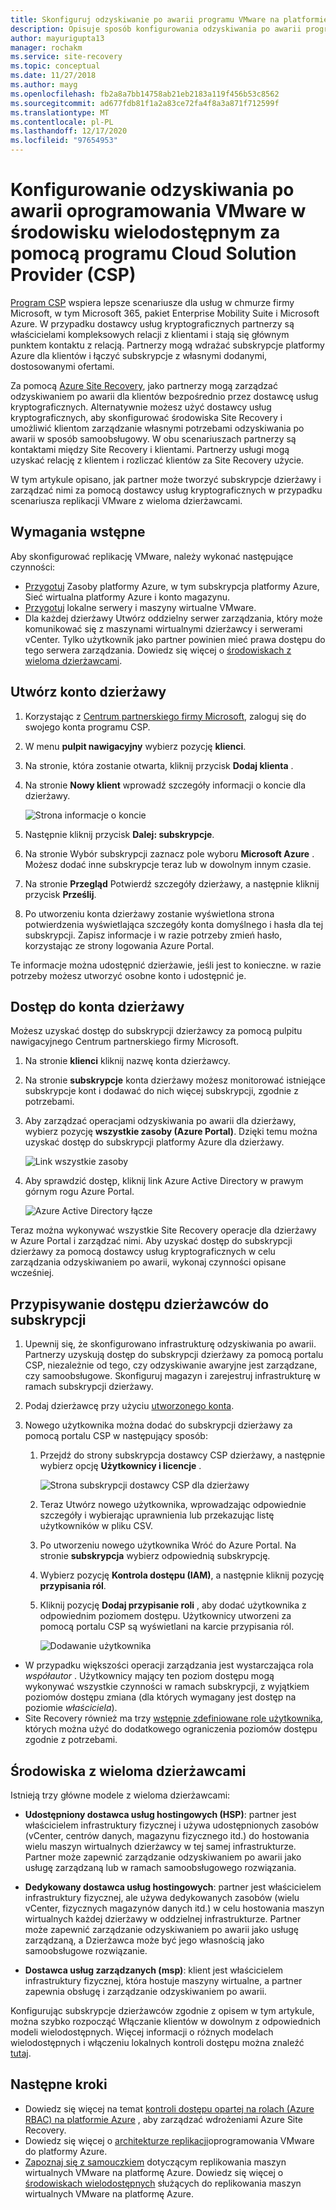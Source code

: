 ```yaml
---
title: Skonfiguruj odzyskiwanie po awarii programu VMware na platformie Azure w środowisku z obsługą wielu dzierżawców przy użyciu Site Recovery i programu Cloud Solution Provider (CSP) | Microsoft Docs
description: Opisuje sposób konfigurowania odzyskiwania po awarii programu VMware w środowisku z wieloma dzierżawcami przy użyciu Azure Site Recovery.
author: mayurigupta13
manager: rochakm
ms.service: site-recovery
ms.topic: conceptual
ms.date: 11/27/2018
ms.author: mayg
ms.openlocfilehash: fb2a8a7bb14758ab21eb2183a119f456b53c8562
ms.sourcegitcommit: ad677fdb81f1a2a83ce72fa4f8a3a871f712599f
ms.translationtype: MT
ms.contentlocale: pl-PL
ms.lasthandoff: 12/17/2020
ms.locfileid: "97654953"
---
```

# <a name="set-up-vmware-disaster-recovery-in-a-multi-tenancy-environment-with-the-cloud-solution-provider-csp-program"></a>Konfigurowanie odzyskiwania po awarii oprogramowania VMware w środowisku wielodostępnym za pomocą programu Cloud Solution Provider (CSP)

[Program CSP](https://partner.microsoft.com/cloud-solution-provider) wspiera lepsze scenariusze dla usług w chmurze firmy Microsoft, w tym Microsoft 365, pakiet Enterprise Mobility Suite i Microsoft Azure. W przypadku dostawcy usług kryptograficznych partnerzy są właścicielami kompleksowych relacji z klientami i stają się głównym punktem kontaktu z relacją. Partnerzy mogą wdrażać subskrypcje platformy Azure dla klientów i łączyć subskrypcje z własnymi dodanymi, dostosowanymi ofertami.

Za pomocą [Azure Site Recovery](site-recovery-overview.md), jako partnerzy mogą zarządzać odzyskiwaniem po awarii dla klientów bezpośrednio przez dostawcę usług kryptograficznych. Alternatywnie możesz użyć dostawcy usług kryptograficznych, aby skonfigurować środowiska Site Recovery i umożliwić klientom zarządzanie własnymi potrzebami odzyskiwania po awarii w sposób samoobsługowy. W obu scenariuszach partnerzy są kontaktami między Site Recovery i klientami. Partnerzy usługi mogą uzyskać relację z klientem i rozliczać klientów za Site Recovery użycie.

W tym artykule opisano, jak partner może tworzyć subskrypcje dzierżawy i zarządzać nimi za pomocą dostawcy usług kryptograficznych w przypadku scenariusza replikacji VMware z wieloma dzierżawcami.

## <a name="prerequisites"></a>Wymagania wstępne

Aby skonfigurować replikację VMware, należy wykonać następujące czynności:

- [Przygotuj](tutorial-prepare-azure.md) Zasoby platformy Azure, w tym subskrypcja platformy Azure, Sieć wirtualna platformy Azure i konto magazynu.
- [Przygotuj](vmware-azure-tutorial-prepare-on-premises.md) lokalne serwery i maszyny wirtualne VMware.
- Dla każdej dzierżawy Utwórz oddzielny serwer zarządzania, który może komunikować się z maszynami wirtualnymi dzierżawcy i serwerami vCenter. Tylko użytkownik jako partner powinien mieć prawa dostępu do tego serwera zarządzania. Dowiedz się więcej o [środowiskach z wieloma dzierżawcami](vmware-azure-multi-tenant-overview.md).

## <a name="create-a-tenant-account"></a>Utwórz konto dzierżawy

1. Korzystając z [Centrum partnerskiego firmy Microsoft](https://partnercenter.microsoft.com/), zaloguj się do swojego konta programu CSP.
2. W menu **pulpit nawigacyjny** wybierz pozycję **klienci**.
3. Na stronie, która zostanie otwarta, kliknij przycisk **Dodaj klienta** .
4. Na stronie **Nowy klient** wprowadź szczegóły informacji o koncie dla dzierżawy.

    ![Strona informacje o koncie](./media/vmware-azure-multi-tenant-csp-disaster-recovery/customer-add-filled.png)

5. Następnie kliknij przycisk **Dalej: subskrypcje**.
6. Na stronie Wybór subskrypcji zaznacz pole wyboru **Microsoft Azure** . Możesz dodać inne subskrypcje teraz lub w dowolnym innym czasie.
7. Na stronie **Przegląd** Potwierdź szczegóły dzierżawy, a następnie kliknij przycisk **Prześlij**.
8. Po utworzeniu konta dzierżawy zostanie wyświetlona strona potwierdzenia wyświetlająca szczegóły konta domyślnego i hasła dla tej subskrypcji. Zapisz informacje i w razie potrzeby zmień hasło, korzystając ze strony logowania Azure Portal.

Te informacje można udostępnić dzierżawie, jeśli jest to konieczne. w razie potrzeby możesz utworzyć osobne konto i udostępnić je.

## <a name="access-the-tenant-account"></a>Dostęp do konta dzierżawy

Możesz uzyskać dostęp do subskrypcji dzierżawcy za pomocą pulpitu nawigacyjnego Centrum partnerskiego firmy Microsoft.

1. Na stronie **klienci** kliknij nazwę konta dzierżawcy.
2. Na stronie **subskrypcje** konta dzierżawy możesz monitorować istniejące subskrypcje kont i dodawać do nich więcej subskrypcji, zgodnie z potrzebami.
3. Aby zarządzać operacjami odzyskiwania po awarii dla dzierżawy, wybierz pozycję **wszystkie zasoby (Azure Portal)**. Dzięki temu można uzyskać dostęp do subskrypcji platformy Azure dla dzierżawy.

    ![Link wszystkie zasoby](./media/vmware-azure-multi-tenant-csp-disaster-recovery/all-resources-select.png)  

4. Aby sprawdzić dostęp, kliknij link Azure Active Directory w prawym górnym rogu Azure Portal.

    ![Azure Active Directory łącze](./media/vmware-azure-multi-tenant-csp-disaster-recovery/aad-admin-display.png)

Teraz można wykonywać wszystkie Site Recovery operacje dla dzierżawy w Azure Portal i zarządzać nimi. Aby uzyskać dostęp do subskrypcji dzierżawy za pomocą dostawcy usług kryptograficznych w celu zarządzania odzyskiwaniem po awarii, wykonaj czynności opisane wcześniej.

## <a name="assign-tenant-access-to-the-subscription"></a>Przypisywanie dostępu dzierżawców do subskrypcji

1. Upewnij się, że skonfigurowano infrastrukturę odzyskiwania po awarii. Partnerzy uzyskują dostęp do subskrypcji dzierżawy za pomocą portalu CSP, niezależnie od tego, czy odzyskiwanie awaryjne jest zarządzane, czy samoobsługowe. Skonfiguruj magazyn i zarejestruj infrastrukturę w ramach subskrypcji dzierżawy.
1. Podaj dzierżawcę przy użyciu [utworzonego konta](#create-a-tenant-account).
1. Nowego użytkownika można dodać do subskrypcji dzierżawy za pomocą portalu CSP w następujący sposób:

    1. Przejdź do strony subskrypcja dostawcy CSP dzierżawy, a następnie wybierz opcję **Użytkownicy i licencje** .

       ![Strona subskrypcji dostawcy CSP dla dzierżawy](./media/vmware-azure-multi-tenant-csp-disaster-recovery/users-and-licences.png)

    1. Teraz Utwórz nowego użytkownika, wprowadzając odpowiednie szczegóły i wybierając uprawnienia lub przekazując listę użytkowników w pliku CSV.

    1. Po utworzeniu nowego użytkownika Wróć do Azure Portal. Na stronie **subskrypcja** wybierz odpowiednią subskrypcję.

    1. Wybierz pozycję **Kontrola dostępu (IAM)**, a następnie kliknij pozycję **przypisania ról**.

    1. Kliknij pozycję **Dodaj przypisanie roli** , aby dodać użytkownika z odpowiednim poziomem dostępu. Użytkownicy utworzeni za pomocą portalu CSP są wyświetlani na karcie przypisania ról.

        ![Dodawanie użytkownika](./media/vmware-azure-multi-tenant-csp-disaster-recovery/add-user-subscription.png)

- W przypadku większości operacji zarządzania jest wystarczająca rola *współautor* . Użytkownicy mający ten poziom dostępu mogą wykonywać wszystkie czynności w ramach subskrypcji, z wyjątkiem poziomów dostępu zmiana (dla których wymagany jest dostęp na poziomie *właściciela*).
- Site Recovery również ma trzy [wstępnie zdefiniowane role użytkownika](site-recovery-role-based-linked-access-control.md), których można użyć do dodatkowego ograniczenia poziomów dostępu zgodnie z potrzebami.

## <a name="multi-tenant-environments"></a>Środowiska z wieloma dzierżawcami

Istnieją trzy główne modele z wieloma dzierżawcami:

* **Udostępniony dostawca usług hostingowych (HSP)**: partner jest właścicielem infrastruktury fizycznej i używa udostępnionych zasobów (vCenter, centrów danych, magazynu fizycznego itd.) do hostowania wielu maszyn wirtualnych dzierżawcy w tej samej infrastrukturze. Partner może zapewnić zarządzanie odzyskiwaniem po awarii jako usługę zarządzaną lub w ramach samoobsługowego rozwiązania.

* **Dedykowany dostawca usług hostingowych**: partner jest właścicielem infrastruktury fizycznej, ale używa dedykowanych zasobów (wielu vCenter, fizycznych magazynów danych itd.) w celu hostowania maszyn wirtualnych każdej dzierżawy w oddzielnej infrastrukturze. Partner może zapewnić zarządzanie odzyskiwaniem po awarii jako usługę zarządzaną, a Dzierżawca może być jego własnością jako samoobsługowe rozwiązanie.

* **Dostawca usług zarządzanych (msp)**: klient jest właścicielem infrastruktury fizycznej, która hostuje maszyny wirtualne, a partner zapewnia obsługę i zarządzanie odzyskiwaniem po awarii.

Konfigurując subskrypcje dzierżawców zgodnie z opisem w tym artykule, można szybko rozpocząć Włączanie klientów w dowolnym z odpowiednich modeli wielodostępnych. Więcej informacji o różnych modelach wielodostępnych i włączeniu lokalnych kontroli dostępu można znaleźć [tutaj](vmware-azure-multi-tenant-overview.md).

## <a name="next-steps"></a>Następne kroki
- Dowiedz się więcej na temat [kontroli dostępu opartej na rolach (Azure RBAC) na platformie Azure](site-recovery-role-based-linked-access-control.md) , aby zarządzać wdrożeniami Azure Site Recovery.
- Dowiedz się więcej o [architekturze replikacji](vmware-azure-architecture.md)oprogramowania VMware do platformy Azure.
- [Zapoznaj się z samouczkiem](vmware-azure-tutorial.md) dotyczącym replikowania maszyn wirtualnych VMware na platformę Azure.
Dowiedz się więcej o [środowiskach wielodostępnych](vmware-azure-multi-tenant-overview.md) służących do replikowania maszyn wirtualnych VMware na platformę Azure.
